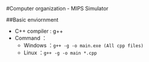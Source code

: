 #Computer organization - MIPS Simulator

##Basic enviornment
* C++ compiler : g++
* Command ：
    * Windows ：```g++ -g -o main.exe (All cpp files)```
    * Linux ：```g++ -g -o main *.cpp```